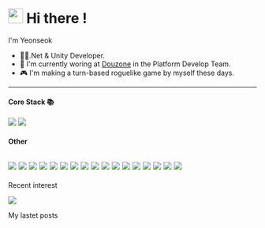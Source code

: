 
<h1><img src="https://emojis.slackmojis.com/emojis/images/1531849430/4246/blob-sunglasses.gif?1531849430" width="30"/> Hi there !</h1>

I'm Yeonseok

- 👨‍💻.Net & Unity Developer.
- 🏢 I'm currently woring at [Douzone](https://www.douzone.com/) in the Platform Develop Team.
- 🎮 I'm making a turn-based roguelike game by myself these days.

-------

#### Core Stack 📚
<img src="https://img.shields.io/badge/.NET-512bd4?style=for-the-badge&logo=.net&logoColor=white"> <img src="https://img.shields.io/badge/Unity-FFFFFF?style=for-the-badge&logo=unity&logoColor=black">
#### Other
<img src="https://img.shields.io/badge/blazor-512BD4?style=for-the-badge&logo=blazor&logoColor=black"> <img src="https://img.shields.io/badge/html5-E34F26?style=for-the-badge&logo=html5&logoColor=black">
<img src="https://img.shields.io/badge/C++-00599C?style=for-the-badge&logo=C++&logoColor=black">
<img src="https://img.shields.io/badge/Xamarin-3498DB?style=for-the-badge&logo=Xamarin&logoColor=black">
<img src="https://img.shields.io/badge/linux-FCC624?style=for-the-badge&logo=linux&logoColor=black"> <img src="https://img.shields.io/badge/docker-2496ED?style=for-the-badge&logo=docker&logoColor=black">
<img src="https://img.shields.io/badge/nginx-009639?style=for-the-badge&logo=nginx&logoColor=black">
<img src="https://img.shields.io/badge/elastic-005571?style=for-the-badge&logo=elastic&logoColor=black">
<img src="https://img.shields.io/badge/kibana-005571?style=for-the-badge&logo=kibana&logoColor=black">
<img src="https://img.shields.io/badge/Prometheus-E6522C?style=for-the-badge&logo=Prometheus&logoColor=black">
<img src="https://img.shields.io/badge/Grafana-F46800?style=for-the-badge&logo=Grafana&logoColor=black">
<img src="https://img.shields.io/badge/PostgreSQL-4169E1?style=for-the-badge&logo=PostgreSQL&logoColor=black"> <img src="https://img.shields.io/badge/SQLite-003B57?style=for-the-badge&logo=SQLite&logoColor=black">
<img src="https://img.shields.io/badge/firebase-FFCA28?style=for-the-badge&logo=firebase&logoColor=black">
<img src="https://img.shields.io/badge/Git-F05032?style=for-the-badge&logo=Git&logoColor=black">
<img src="https://img.shields.io/static/v1?style=for-the-badge&label=%E2%A0%80&message=NSIS&color=F05032"> <img src="https://img.shields.io/static/v1?style=for-the-badge&label=%E2%A0%80&message=Install shield &color=F05032">
---
Recent interest

<img src="https://img.shields.io/static/v1?style=for-the-badge&label=%E2%A0%80&message=.NET MAUI&color=3B2E58">


My lastet posts
